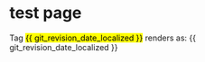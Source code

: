 # test page

Tag <mark>\{\{ git_revision_date_localized \}\}</mark> renders as: {{ git_revision_date_localized }}
